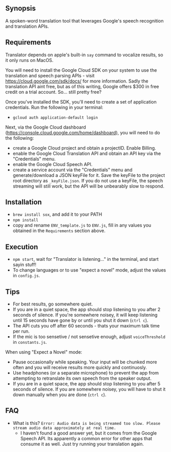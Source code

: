 ## Synopsis

A spoken-word translation tool that leverages Google's speech recognition and translation APIs.

## Requirements

Translator depends on apple's built-in `say` command to vocalize results, so it only runs on MacOS.

You will need to install the Google Cloud SDK on your system to use the translation and speech parsing APIs - visit https://cloud.google.com/sdk/docs/ for more information. Sadly the translation API aint free, but as of this writing, Google offers $300 in free credit on a trial account. So... still pretty free?

Once you've installed the SDK, you'll need to create a set of application credentials. Run the following in your terminal:
- `gcloud auth application-default login`

Next, via the Google Cloud dashboard (https://console.cloud.google.com/home/dashboard), you will need to do the following: 
- create a Google Cloud project and obtain a projectID. Enable Billing.
- enable the Google Cloud Translation API and obtain an API key via the "Credentials" menu. 
- enable the Google Cloud Speech API.
- create a service account via the "Credentials" menu and generate/download a JSON keyFile for it. Save the keyFile to the project root directory as `_keyFile.json`. If you do not use a keyFile, the speech streaming will still work, but the API will be unbearably slow to respond.

## Installation

- `brew install sox`, and add it to your PATH
- `npm install`
- copy and rename `ENV_template.js` to `ENV.js`, fill in any values you obtained in the `Requirements` section above.

## Execution
- `npm start`, wait for "Translator is listening..." in the terminal, and start sayin stuff!
- To change languages or to use "expect a novel" mode, adjust the values in `config.js`.

## Tips
- For best results, go somewhere quiet.
- If you are in a quiet space, the app should stop listening to you after 2 seconds of silence. If you're somewhere noisey, it will keep listening until 15 seconds have gone by or until you shut it down (`ctrl c`).
- The API cuts you off after 60 seconds - thats your maximum talk time per run.
- If the mic is too sensetive / not sensetive enough, adjust `voiceThreshold` in `constants.js`.

When using "Expect a Novel" mode:
- Pause occasionally while speaking. Your input will be chunked more often and you will receive results more quickly and continuosly.
- Use headphones (or a separate microphone) to prevent the app from attempting to retranslate its own speech from the speaker output.
- If you are in a quiet space, the app should stop listening to you after 5 seconds of silence. If you are somewhere noisey, you will have to shut it down manually when you are done (`ctrl c`).

## FAQ
- What is this? `Error: Audio data is being streamed too slow. Please stream audio data approximately at real time.`
	- I haven't found a good answer yet, but it comes from the Google Speech API. Its apparently a common error for other apps that consume it as well. Just try running your translation again.
